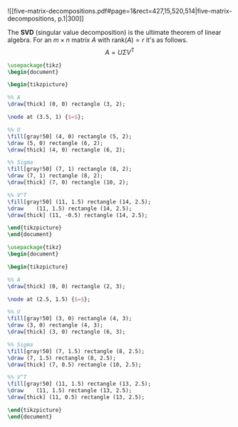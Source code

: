 
![[five-matrix-decompositions.pdf#page=1&rect=427,15,520,514|five-matrix-decompositions, p.1|300]]

The **SVD** (singular value decomposition) is the ultimate theorem of linear algebra. For an $m \times n$ matrix $A$ with $\mathrm{rank}(A) = r$ it's as follows.
$$
A = U \Sigma V^{\mathsf{T}}
$$


```tikz
\usepackage{tikz}
\begin{document}

\begin{tikzpicture}

%% A
\draw[thick] (0, 0) rectangle (3, 2);

\node at (3.5, 1) {$=$};

%% U
\fill[gray!50] (4, 0) rectangle (5, 2);
\draw (5, 0) rectangle (6, 2);
\draw[thick] (4, 0) rectangle (6, 2);

%% Sigma
\fill[gray!50] (7, 1) rectangle (8, 2);
\draw (7, 1) rectangle (8, 2);
\draw[thick] (7, 0) rectangle (10, 2);

%% V^T
\fill[gray!50] (11, 1.5) rectangle (14, 2.5);
\draw	 (11, 1.5) rectangle (14, 2.5);
\draw[thick] (11, -0.5) rectangle (14, 2.5);

\end{tikzpicture}
\end{document}
```




```tikz
\usepackage{tikz}
\begin{document}

\begin{tikzpicture}

%% A
\draw[thick] (0, 0) rectangle (2, 3);

\node at (2.5, 1.5) {$=$};

%% U
\fill[gray!50] (3, 0) rectangle (4, 3);
\draw (3, 0) rectangle (4, 3);
\draw[thick] (3, 0) rectangle (6, 3);

%% Sigma
\fill[gray!50] (7, 1.5) rectangle (8, 2.5);
\draw (7, 1.5) rectangle (8, 2.5);
\draw[thick] (7, 0.5) rectangle (10, 2.5);

%% V^T
\fill[gray!50] (11, 1.5) rectangle (13, 2.5);
\draw	 (11, 1.5) rectangle (13, 2.5);
\draw[thick] (11, 0.5) rectangle (13, 2.5);

\end{tikzpicture}
\end{document}
```
